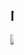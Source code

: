 <html>
<body>
 <marquee>
    <h2>MY HOBBIES </h2>
	<img src="https://images.theconversation.com/files/237073/original/file-20180919-158237-17bvgte.jpg?ixlib=rb-1.1.0&q=45&auto=format&w=1200&h=1200.0&fit=crop">FOOTBALL</a>
	<img src="https://encrypted-tbn0.gstatic.com/images?q=tbn:ANd9GcROO2WYQtsrq2uo61CdgRH6TJF5EVxMmm9_0g&usqp=CAU">FOOTBALL</a>
	<img src=""https://storage.googleapis.com/afs-prod/media/0b838fb4c7174cea82ae6cb6592842aa/3000.jpeg>BASKET BALL</a>
	<img src="https://static.reuters.com/resources/r/?m=02&d=20181010&t=2&i=1313296596&r=LYNXNPEE991GK&w=800">BASKET BALL</a>
</marquee>
</body>
</html>
